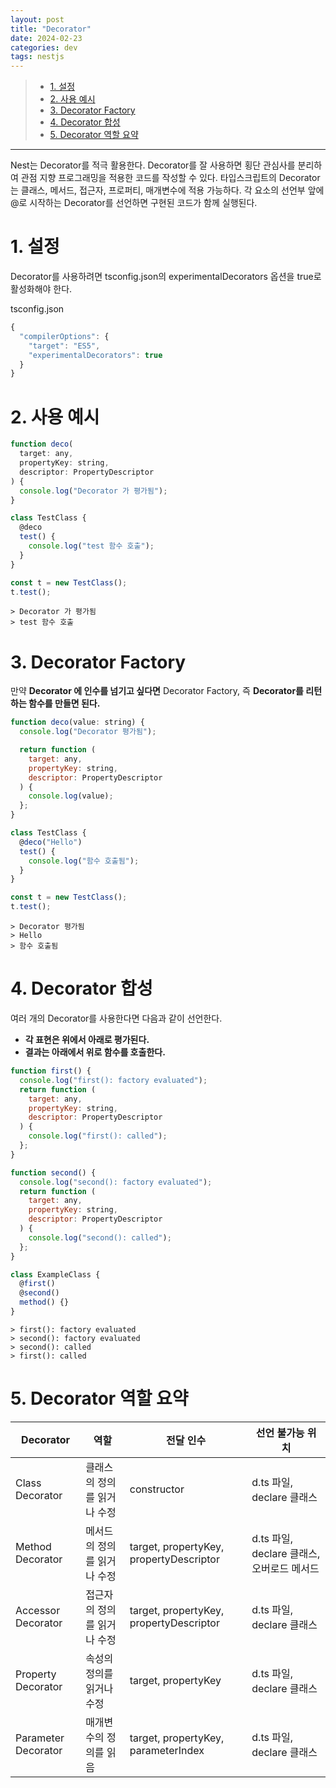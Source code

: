 ```yaml
---
layout: post
title: "Decorator"
date: 2024-02-23
categories: dev
tags: nestjs
---
```


> - [1. 설정](#1-설정)
> - [2. 사용 예시](#2-사용-예시)
> - [3. Decorator Factory](#3-decorator-factory)
> - [4. Decorator 합성](#4-decorator-합성)
> - [5. Decorator 역할 요약](#5-decorator-역할-요약)

---

Nest는 Decorator를 적극 활용한다. Decorator를 잘 사용하면 횡단 관심사를 분리하여 관점 지향 프로그래밍을 적용한 코드를 작성할 수 있다.
타입스크립트의 Decorator는 클래스, 메서드, 접근자, 프로퍼티, 매개변수에 적용 가능하다. 각 요소의 선언부 앞에 @로 시작하는 Decorator를 선언하면 구현된 코드가 함께 실행된다.

# 1. 설정

Decorator를 사용하려면 tsconfig.json의 experimentalDecorators 옵션을 true로 활성화해야 한다.

tsconfig.json

```javascript
{
  "compilerOptions": {
    "target": "ES5",
    "experimentalDecorators": true
  }
}
```

# 2. 사용 예시

```javascript
function deco(
  target: any,
  propertyKey: string,
  descriptor: PropertyDescriptor
) {
  console.log("Decorator 가 평가됨");
}

class TestClass {
  @deco
  test() {
    console.log("test 함수 호출");
  }
}

const t = new TestClass();
t.test();
```

```
> Decorator 가 평가됨
> test 함수 호출
```

# 3. Decorator Factory

만약 **Decorator 에 인수를 넘기고 싶다면** Decorator Factory, 즉 **Decorator를 리턴하는 함수를 만들면 된다.**

```javascript
function deco(value: string) {
  console.log("Decorator 평가됨");

  return function (
    target: any,
    propertyKey: string,
    descriptor: PropertyDescriptor
  ) {
    console.log(value);
  };
}

class TestClass {
  @deco("Hello")
  test() {
    console.log("함수 호출됨");
  }
}

const t = new TestClass();
t.test();
```

```
> Decorator 평가됨
> Hello
> 함수 호출됨
```

# 4. Decorator 합성

여러 개의 Decorator를 사용한다면 다음과 같이 선언한다.

- **각 표현은 위에서 아래로 평가된다.**
- **결과는 아래에서 위로 함수를 호출한다.**

```javascript
function first() {
  console.log("first(): factory evaluated");
  return function (
    target: any,
    propertyKey: string,
    descriptor: PropertyDescriptor
  ) {
    console.log("first(): called");
  };
}

function second() {
  console.log("second(): factory evaluated");
  return function (
    target: any,
    propertyKey: string,
    descriptor: PropertyDescriptor
  ) {
    console.log("second(): called");
  };
}

class ExampleClass {
  @first()
  @second()
  method() {}
}
```

```
> first(): factory evaluated
> second(): factory evaluated
> second(): called
> first(): called
```

# 5. Decorator 역할 요약

| Decorator           | 역할                        | 전달 인수                               | 선언 불가능 위치                           |
| ------------------- | --------------------------- | --------------------------------------- | ------------------------------------------ |
| Class Decorator     | 클래스의 정의를 읽거나 수정 | constructor                             | d.ts 파일, declare 클래스                  |
| Method Decorator    | 메서드의 정의를 읽거나 수정 | target, propertyKey, propertyDescriptor | d.ts 파일, declare 클래스, 오버로드 메서드 |
| Accessor Decorator  | 접근자의 정의를 읽거나 수정 | target, propertyKey, propertyDescriptor | d.ts 파일, declare 클래스                  |
| Property Decorator  | 속성의 정의를 읽거나 수정   | target, propertyKey                     | d.ts 파일, declare 클래스                  |
| Parameter Decorator | 매개변수의 정의를 읽음      | target, propertyKey, parameterIndex     | d.ts 파일, declare 클래스                  |
